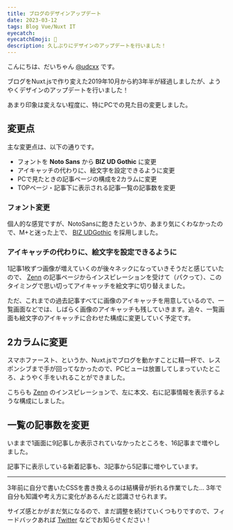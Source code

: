 ```yaml
---
title: ブログのデザインアップデート
date: 2023-03-12
tags: Blog Vue/Nuxt IT
eyecatch:
eyecatchEmoji: 🎊
description: 久しぶりにデザインのアップデートを行いました！
---
```


こんにちは、だいちゃん [@udcxx](https://twitter.com/udc_xx) です。

ブログをNuxt.jsで作り変えた2019年10月から約3年半が経過しましたが、ようやくデザインのアップデートを行いました！

あまり印象は変えない程度に、特にPCでの見た目の変更しました。

## 変更点

主な変更点は、以下の通りです。

* フォントを **Noto Sans** から **BIZ UD Gothic** に変更
* アイキャッチの代わりに、絵文字を設定できるように変更
* PCで見たときの記事ページの構成を2カラムに変更
* TOPページ・記事下に表示される記事一覧の記事数を変更

### フォント変更

個人的な感覚ですが、NotoSansに飽きたというか、あまり気にくわなかったので、M+と迷った上で、 [BIZ UDGothic](https://fonts.google.com/specimen/BIZ+UDGothic) を採用しました。

### アイキャッチの代わりに、絵文字を設定できるように

1記事1枚ずつ画像が増えていくのが後々ネックになっていきそうだと感じていたので、 [Zenn](https://zenn.dev/) の記事ページからインスピレーションを受けて（パクって）、このタイミングで思い切ってアイキャッチを絵文字に切り替えました。

ただ、これまでの過去記事すべてに画像のアイキャッチを用意しているので、一覧画面などでは、しばらく画像のアイキャッチも残していきます。追々、一覧画面も絵文字のアイキャッチに合わせた構成に変更していく予定です。

## 2カラムに変更

スマホファースト、というか、Nuxt.jsでブログを動かすことに精一杯で、レスポンシブまで手が回ってなかったので、PCビューは放置してしまっていたところ、ようやく手をいれることができました。

こちらも [Zenn](https://zenn.dev/) のインスピレーションで、左に本文、右に記事情報を表示するような構成にしました。

## 一覧の記事数を変更

いままで1画面に9記事しか表示されていなかったところを、16記事まで増やしました。

記事下に表示している新着記事も、3記事から5記事に増やしています。

---

3年前に自分で書いたCSSを書き換えるのは結構骨が折れる作業でした... 3年で自分も知識や考え方に変化があるんだと認識させられます。

サイズ感とかがまだ気になるので、まだ調整を続けていくつもりですので、フィードバックあれば [Twitter](https://twitter.com/udc_xx) などでお知らせください！
